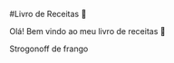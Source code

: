#Livro de Receitas :cookie:



Olá! Bem vindo ao meu livro de receitas :baby_chick:

Strogonoff de frango
